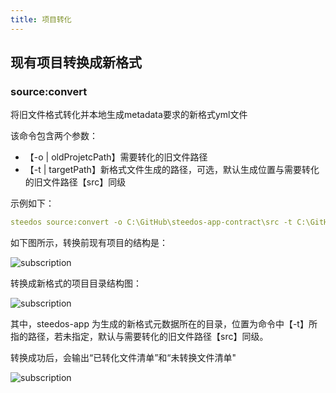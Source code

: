 ```yaml
---
title: 项目转化
---
```


## 现有项目转换成新格式

### source:convert

将旧文件格式转化并本地生成metadata要求的新格式yml文件

该命令包含两个参数：

- 【-o | oldProjetcPath】需要转化的旧文件路径
- 【-t | targetPath】新格式文件生成的路径，可选，默认生成位置与需要转化的旧文件路径【src】同级

示例如下：

```yml
steedos source:convert -o C:\GitHub\steedos-app-contract\src -t C:\GitHub\steedos-app-contract
```

如下图所示，转换前现有项目的结构是：

![subscription](/assets/dx/convert_project/convert_project01.png)

转换成新格式的项目目录结构图：

![subscription](/assets/dx/convert_project/convert_project02.png)

其中，steedos-app 为生成的新格式元数据所在的目录，位置为命令中【-t】所指的路径，若未指定，默认与需要转化的旧文件路径【src】同级。

转换成功后，会输出“已转化文件清单”和“未转换文件清单"

![subscription](/assets/dx/convert_project/convert_project03.png)
